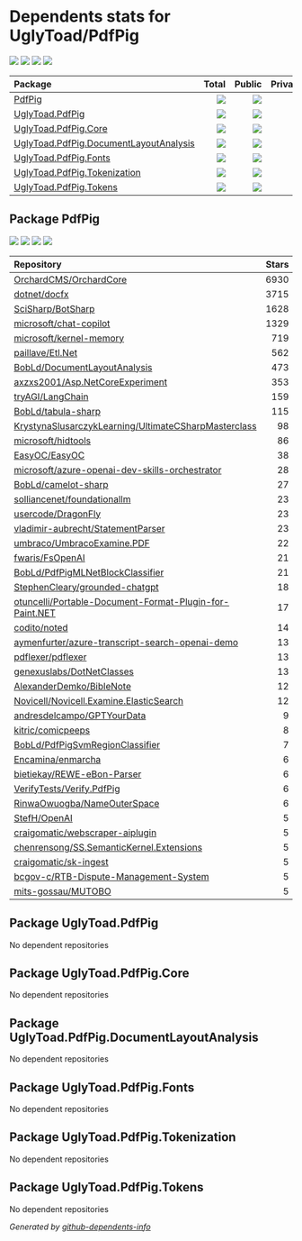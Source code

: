 # Dependents stats for UglyToad/PdfPig

[![](https://img.shields.io/static/v1?label=Used%20by&message=552&color=informational&logo=slickpic)](https://github.com/UglyToad/PdfPig/network/dependents)
[![](https://img.shields.io/static/v1?label=Used%20by%20(public)&message=42&color=informational&logo=slickpic)](https://github.com/UglyToad/PdfPig/network/dependents)
[![](https://img.shields.io/static/v1?label=Used%20by%20(private)&message=510&color=informational&logo=slickpic)](https://github.com/UglyToad/PdfPig/network/dependents)
[![](https://img.shields.io/static/v1?label=Used%20by%20(stars)&message=688&color=informational&logo=slickpic)](https://github.com/UglyToad/PdfPig/network/dependents)

| Package    | Total  | Public | Private | Stars |
| :--------  | -----: | -----: | -----:  | ----: |
| [PdfPig](#package-PdfPig)    | [![](https://img.shields.io/static/v1?label=Used%20by&message=552&color=informational&logo=slickpic)](https://github.com/UglyToad/PdfPig/network/dependents?package_id=UGFja2FnZS0xNTg2NDQzMzA%3D)  | [![](https://img.shields.io/static/v1?label=Used%20by%20(public)&message=42&color=informational&logo=slickpic)](https://github.com/UglyToad/PdfPig/network/dependents?package_id=UGFja2FnZS0xNTg2NDQzMzA%3D) | [![](https://img.shields.io/static/v1?label=Used%20by%20(private)&message=510&color=informational&logo=slickpic)](https://github.com/UglyToad/PdfPig/network/dependents?package_id=UGFja2FnZS0xNTg2NDQzMzA%3D) | [![](https://img.shields.io/static/v1?label=Used%20by%20(stars)&message=688&color=informational&logo=slickpic)](https://github.com/UglyToad/PdfPig/network/dependents?package_id=UGFja2FnZS0xNTg2NDQzMzA%3D) |
| [UglyToad.PdfPig](#package-UglyToad.PdfPig)    | [![](https://img.shields.io/static/v1?label=Used%20by&message=0&color=informational&logo=slickpic)](https://github.com/UglyToad/PdfPig/network/dependents?package_id=UGFja2FnZS0zNzIzNDczOTUz)  | [![](https://img.shields.io/static/v1?label=Used%20by%20(public)&message=0&color=informational&logo=slickpic)](https://github.com/UglyToad/PdfPig/network/dependents?package_id=UGFja2FnZS0zNzIzNDczOTUz) | [![](https://img.shields.io/static/v1?label=Used%20by%20(private)&message=0&color=informational&logo=slickpic)](https://github.com/UglyToad/PdfPig/network/dependents?package_id=UGFja2FnZS0zNzIzNDczOTUz) | [![](https://img.shields.io/static/v1?label=Used%20by%20(stars)&message=0&color=informational&logo=slickpic)](https://github.com/UglyToad/PdfPig/network/dependents?package_id=UGFja2FnZS0zNzIzNDczOTUz) |
| [UglyToad.PdfPig.Core](#package-UglyToad.PdfPig.Core)    | [![](https://img.shields.io/static/v1?label=Used%20by&message=0&color=informational&logo=slickpic)](https://github.com/UglyToad/PdfPig/network/dependents?package_id=UGFja2FnZS0zNzIzNDc0Nzgx)  | [![](https://img.shields.io/static/v1?label=Used%20by%20(public)&message=0&color=informational&logo=slickpic)](https://github.com/UglyToad/PdfPig/network/dependents?package_id=UGFja2FnZS0zNzIzNDc0Nzgx) | [![](https://img.shields.io/static/v1?label=Used%20by%20(private)&message=0&color=informational&logo=slickpic)](https://github.com/UglyToad/PdfPig/network/dependents?package_id=UGFja2FnZS0zNzIzNDc0Nzgx) | [![](https://img.shields.io/static/v1?label=Used%20by%20(stars)&message=0&color=informational&logo=slickpic)](https://github.com/UglyToad/PdfPig/network/dependents?package_id=UGFja2FnZS0zNzIzNDc0Nzgx) |
| [UglyToad.PdfPig.DocumentLayoutAnalysis](#package-UglyToad.PdfPig.DocumentLayoutAnalysis)    | [![](https://img.shields.io/static/v1?label=Used%20by&message=0&color=informational&logo=slickpic)](https://github.com/UglyToad/PdfPig/network/dependents?package_id=UGFja2FnZS0zNzIzNDczMjIw)  | [![](https://img.shields.io/static/v1?label=Used%20by%20(public)&message=0&color=informational&logo=slickpic)](https://github.com/UglyToad/PdfPig/network/dependents?package_id=UGFja2FnZS0zNzIzNDczMjIw) | [![](https://img.shields.io/static/v1?label=Used%20by%20(private)&message=0&color=informational&logo=slickpic)](https://github.com/UglyToad/PdfPig/network/dependents?package_id=UGFja2FnZS0zNzIzNDczMjIw) | [![](https://img.shields.io/static/v1?label=Used%20by%20(stars)&message=0&color=informational&logo=slickpic)](https://github.com/UglyToad/PdfPig/network/dependents?package_id=UGFja2FnZS0zNzIzNDczMjIw) |
| [UglyToad.PdfPig.Fonts](#package-UglyToad.PdfPig.Fonts)    | [![](https://img.shields.io/static/v1?label=Used%20by&message=0&color=informational&logo=slickpic)](https://github.com/UglyToad/PdfPig/network/dependents?package_id=UGFja2FnZS0zNzIzNDc0NzA5)  | [![](https://img.shields.io/static/v1?label=Used%20by%20(public)&message=0&color=informational&logo=slickpic)](https://github.com/UglyToad/PdfPig/network/dependents?package_id=UGFja2FnZS0zNzIzNDc0NzA5) | [![](https://img.shields.io/static/v1?label=Used%20by%20(private)&message=0&color=informational&logo=slickpic)](https://github.com/UglyToad/PdfPig/network/dependents?package_id=UGFja2FnZS0zNzIzNDc0NzA5) | [![](https://img.shields.io/static/v1?label=Used%20by%20(stars)&message=0&color=informational&logo=slickpic)](https://github.com/UglyToad/PdfPig/network/dependents?package_id=UGFja2FnZS0zNzIzNDc0NzA5) |
| [UglyToad.PdfPig.Tokenization](#package-UglyToad.PdfPig.Tokenization)    | [![](https://img.shields.io/static/v1?label=Used%20by&message=0&color=informational&logo=slickpic)](https://github.com/UglyToad/PdfPig/network/dependents?package_id=UGFja2FnZS0zNzIzNDc0MzA3)  | [![](https://img.shields.io/static/v1?label=Used%20by%20(public)&message=0&color=informational&logo=slickpic)](https://github.com/UglyToad/PdfPig/network/dependents?package_id=UGFja2FnZS0zNzIzNDc0MzA3) | [![](https://img.shields.io/static/v1?label=Used%20by%20(private)&message=0&color=informational&logo=slickpic)](https://github.com/UglyToad/PdfPig/network/dependents?package_id=UGFja2FnZS0zNzIzNDc0MzA3) | [![](https://img.shields.io/static/v1?label=Used%20by%20(stars)&message=0&color=informational&logo=slickpic)](https://github.com/UglyToad/PdfPig/network/dependents?package_id=UGFja2FnZS0zNzIzNDc0MzA3) |
| [UglyToad.PdfPig.Tokens](#package-UglyToad.PdfPig.Tokens)    | [![](https://img.shields.io/static/v1?label=Used%20by&message=0&color=informational&logo=slickpic)](https://github.com/UglyToad/PdfPig/network/dependents?package_id=UGFja2FnZS0zNzIzNDczNzUz)  | [![](https://img.shields.io/static/v1?label=Used%20by%20(public)&message=0&color=informational&logo=slickpic)](https://github.com/UglyToad/PdfPig/network/dependents?package_id=UGFja2FnZS0zNzIzNDczNzUz) | [![](https://img.shields.io/static/v1?label=Used%20by%20(private)&message=0&color=informational&logo=slickpic)](https://github.com/UglyToad/PdfPig/network/dependents?package_id=UGFja2FnZS0zNzIzNDczNzUz) | [![](https://img.shields.io/static/v1?label=Used%20by%20(stars)&message=0&color=informational&logo=slickpic)](https://github.com/UglyToad/PdfPig/network/dependents?package_id=UGFja2FnZS0zNzIzNDczNzUz) |

## Package PdfPig

[![](https://img.shields.io/static/v1?label=Used%20by&message=552&color=informational&logo=slickpic)](https://github.com/UglyToad/PdfPig/network/dependents?package_id=UGFja2FnZS0xNTg2NDQzMzA%3D)
[![](https://img.shields.io/static/v1?label=Used%20by%20(public)&message=42&color=informational&logo=slickpic)](https://github.com/UglyToad/PdfPig/network/dependents?package_id=UGFja2FnZS0xNTg2NDQzMzA%3D)
[![](https://img.shields.io/static/v1?label=Used%20by%20(private)&message=510&color=informational&logo=slickpic)](https://github.com/UglyToad/PdfPig/network/dependents?package_id=UGFja2FnZS0xNTg2NDQzMzA%3D)
[![](https://img.shields.io/static/v1?label=Used%20by%20(stars)&message=688&color=informational&logo=slickpic)](https://github.com/UglyToad/PdfPig/network/dependents?package_id=UGFja2FnZS0xNTg2NDQzMzA%3D)

| Repository | Stars  |
| :--------  | -----: |
|[OrchardCMS/OrchardCore](https://github.com/OrchardCMS/OrchardCore) | 6930 |
|[dotnet/docfx](https://github.com/dotnet/docfx) | 3715 |
|[SciSharp/BotSharp](https://github.com/SciSharp/BotSharp) | 1628 |
|[microsoft/chat-copilot](https://github.com/microsoft/chat-copilot) | 1329 |
|[microsoft/kernel-memory](https://github.com/microsoft/kernel-memory) | 719 |
|[paillave/Etl.Net](https://github.com/paillave/Etl.Net) | 562 |
|[BobLd/DocumentLayoutAnalysis](https://github.com/BobLd/DocumentLayoutAnalysis) | 473 |
|[axzxs2001/Asp.NetCoreExperiment](https://github.com/axzxs2001/Asp.NetCoreExperiment) | 353 |
|[tryAGI/LangChain](https://github.com/tryAGI/LangChain) | 159 |
|[BobLd/tabula-sharp](https://github.com/BobLd/tabula-sharp) | 115 |
|[KrystynaSlusarczykLearning/UltimateCSharpMasterclass](https://github.com/KrystynaSlusarczykLearning/UltimateCSharpMasterclass) | 98 |
|[microsoft/hidtools](https://github.com/microsoft/hidtools) | 86 |
|[EasyOC/EasyOC](https://github.com/EasyOC/EasyOC) | 38 |
|[microsoft/azure-openai-dev-skills-orchestrator](https://github.com/microsoft/azure-openai-dev-skills-orchestrator) | 28 |
|[BobLd/camelot-sharp](https://github.com/BobLd/camelot-sharp) | 27 |
|[solliancenet/foundationallm](https://github.com/solliancenet/foundationallm) | 23 |
|[usercode/DragonFly](https://github.com/usercode/DragonFly) | 23 |
|[vladimir-aubrecht/StatementParser](https://github.com/vladimir-aubrecht/StatementParser) | 23 |
|[umbraco/UmbracoExamine.PDF](https://github.com/umbraco/UmbracoExamine.PDF) | 22 |
|[fwaris/FsOpenAI](https://github.com/fwaris/FsOpenAI) | 21 |
|[BobLd/PdfPigMLNetBlockClassifier](https://github.com/BobLd/PdfPigMLNetBlockClassifier) | 21 |
|[StephenCleary/grounded-chatgpt](https://github.com/StephenCleary/grounded-chatgpt) | 18 |
|[otuncelli/Portable-Document-Format-Plugin-for-Paint.NET](https://github.com/otuncelli/Portable-Document-Format-Plugin-for-Paint.NET) | 17 |
|[codito/noted](https://github.com/codito/noted) | 14 |
|[aymenfurter/azure-transcript-search-openai-demo](https://github.com/aymenfurter/azure-transcript-search-openai-demo) | 13 |
|[pdflexer/pdflexer](https://github.com/pdflexer/pdflexer) | 13 |
|[genexuslabs/DotNetClasses](https://github.com/genexuslabs/DotNetClasses) | 13 |
|[AlexanderDemko/BibleNote](https://github.com/AlexanderDemko/BibleNote) | 12 |
|[Novicell/Novicell.Examine.ElasticSearch](https://github.com/Novicell/Novicell.Examine.ElasticSearch) | 12 |
|[andresdelcampo/GPTYourData](https://github.com/andresdelcampo/GPTYourData) | 9 |
|[kitric/comicpeeps](https://github.com/kitric/comicpeeps) | 8 |
|[BobLd/PdfPigSvmRegionClassifier](https://github.com/BobLd/PdfPigSvmRegionClassifier) | 7 |
|[Encamina/enmarcha](https://github.com/Encamina/enmarcha) | 6 |
|[bietiekay/REWE-eBon-Parser](https://github.com/bietiekay/REWE-eBon-Parser) | 6 |
|[VerifyTests/Verify.PdfPig](https://github.com/VerifyTests/Verify.PdfPig) | 6 |
|[RinwaOwuogba/NameOuterSpace](https://github.com/RinwaOwuogba/NameOuterSpace) | 6 |
|[StefH/OpenAI](https://github.com/StefH/OpenAI) | 5 |
|[craigomatic/webscraper-aiplugin](https://github.com/craigomatic/webscraper-aiplugin) | 5 |
|[chenrensong/SS.SemanticKernel.Extensions](https://github.com/chenrensong/SS.SemanticKernel.Extensions) | 5 |
|[craigomatic/sk-ingest](https://github.com/craigomatic/sk-ingest) | 5 |
|[bcgov-c/RTB-Dispute-Management-System](https://github.com/bcgov-c/RTB-Dispute-Management-System) | 5 |
|[mits-gossau/MUTOBO](https://github.com/mits-gossau/MUTOBO) | 5 |

## Package UglyToad.PdfPig

No dependent repositories

## Package UglyToad.PdfPig.Core

No dependent repositories

## Package UglyToad.PdfPig.DocumentLayoutAnalysis

No dependent repositories

## Package UglyToad.PdfPig.Fonts

No dependent repositories

## Package UglyToad.PdfPig.Tokenization

No dependent repositories

## Package UglyToad.PdfPig.Tokens

No dependent repositories

_Generated by [github-dependents-info](https://github.com/nvuillam/github-dependents-info)_